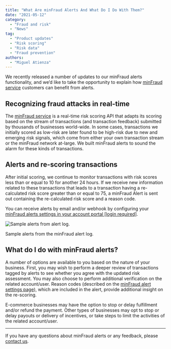 ```yaml
---
title: "What Are minFraud Alerts And What Do I Do With Them?"
date: "2021-05-12"
category:
  - "Fraud and risk"
  - "News"
tag:
  - "Product updates"
  - "Risk scoring"
  - "Risk data"
  - "Fraud prevention"
authors:
  - "Miguel Atienza"
---
```


We recently released a number of updates to our minFraud alerts functionality,
and we’d like to take the opportunity to explain how
[minFraud service](https://www.maxmind.com/en/solutions/minfraud-services)
customers can benefit from alerts.

## Recognizing fraud attacks in real-time

The [minFraud service](https://www.maxmind.com/en/solutions/minfraud-services)
is a real-time risk scoring API that adapts its scoring based on the stream of
transactions (and transaction feedback) submitted by thousands of businesses
world-wide. In some cases, transactions we initially scored as low-risk are
later found to be high-risk due to new and emerging risk signals, which come
from either your own transaction stream or the minFraud network at-large. We
built minFraud alerts to sound the alarm for these kinds of transactions.

## Alerts and re-scoring transactions

After initial scoring, we continue to monitor transactions with risk scores less
than or equal to 10 for another 24 hours. If we receive new information related
to these transactions that leads to a transaction having a re-calculated risk
score greater than or equal to 75, a minFraud Alert is sent out containing the
re-calculated risk score and a reason code.

You can receive alerts by email and/or webhook by configuring your
[minFraud alerts settings in your account portal \[login required\]](https://www.maxmind.com/en/accounts/current/minfraud/alerts/settings).

![Sample alerts from alert log.](/images/2021/05/sample-alerts-log.png)

Sample alerts from the minFraud alert log.

## What do I do with minFraud alerts?

A number of options are available to you based on the nature of your business.
First, you may wish to perform a deeper review of transactions tagged by alerts
to see whether you agree with the updated risk assessment. You may also choose
to perform additional verification on the related account/user. Reason codes
(described on the
[minFraud alert settings page](https://www.maxmind.com/en/accounts/current/minfraud/alerts/settings)),
which are included in the alert, provide additional insight on the re-scoring.

E-commerce businesses may have the option to stop or delay fulfillment and/or
refund the payment. Other types of businesses may opt to stop or delay payouts
or delivery of incentives, or take steps to limit the activities of the related
account/user.

---

If you have any questions about minFraud alerts or any feedback, please
[contact us](https://support.maxmind.com/).
